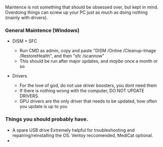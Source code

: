 Maintence is not something that should be obsessed over, but kept in mind. Overdoing things can screw up your PC just as much as doing nothing (mainly with drivers). 

### General Maintence (Windows)
  - DISM + SFC
    - Run CMD as admin, copy and paste "DISM /Online /Cleanup-Image /RestoreHealth", and then "sfc /scannow"
    - This should be run after major updates, and *maybe* once a month or so
  
  - Drivers
    - For the love of god, do not use driver boosters, you dont need them
    - If there is nothing wrong with the computer, DO NOT UPDATE DRIVERS. 
    - GPU drivers are the only driver that needs to be updated, how often you update is up to you

### Things you should probably have. 
  - A spare USB drive
      Extremely helpful for troubleshooting and repairing/reinstalling the OS. Ventoy reccomended, MediCat optional.
  - 
